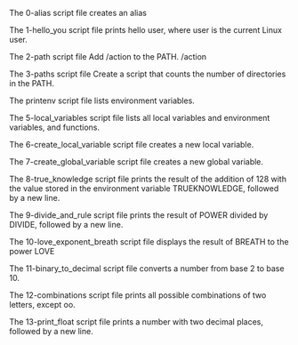 The 0-alias script file creates an alias

The 1-hello_you script file prints hello user, where user is the current Linux user.

The 2-path script file Add /action to the PATH. /action

The 3-paths script file Create a script that counts the number of directories in the PATH.

The printenv script file lists environment variables.

The 5-local_variables script file lists all local variables and environment variables, and functions.

The 6-create_local_variable script file creates a new local variable.

The 7-create_global_variable script file creates a new global variable.

The 8-true_knowledge script file prints the result of the addition of 128 with the value stored in the environment variable TRUEKNOWLEDGE, followed by a new line.

The 9-divide_and_rule script file prints the result of POWER divided by DIVIDE, followed by a new line.

The 10-love_exponent_breath script file displays the result of BREATH to the power LOVE

The 11-binary_to_decimal script file converts a number from base 2 to base 10.

The 12-combinations script file prints all possible combinations of two letters, except oo.

The 13-print_float script file prints a number with two decimal places, followed by a new line.
